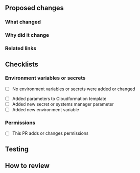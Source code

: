 ## Proposed changes

<!-- Provide a summary of your changes in the title above -->
<!-- Include the Jira ticket number in square brackets as prefix, eg `[OLH-XXXX]: PR Title` -->

### What changed

<!-- Describe the changes in detail - the "what"-->

### Why did it change

<!-- Describe the reason these changes were made - the "why" -->

### Related links

<!-- List any related PRs -->
<!-- List any related ADRs or RFCs -->

## Checklists

<!-- Merging this PR deploys the stubs. Please answer accurately. -->

### Environment variables or secrets

- [ ] No environment variables or secrets were added or changed

<!-- Delete if changes DO NOT include new environment variables or secrets -->

- [ ] Added parameters to Cloudformation template
- [ ] Added new secret or systems manager parameter
- [ ] Added new environment variable

### Permissions

- [ ] This PR adds or changes permissions

## Testing

<!-- Provide a summary of any manual testing you've done, for example, deploying the branch to dev -->

## How to review

<!-- Describe any non-standard steps to review this work, or highlight any areas that you'd like the reviewer's opinion on -->
